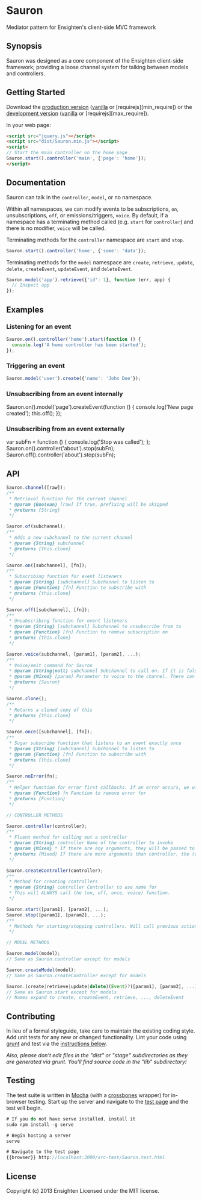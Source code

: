 Sauron
======
Mediator pattern for Ensighten's client-side MVC framework

Synopsis
--------
Sauron was designed as a core component of the Ensighten client-side framework; providing a loose channel system for talking between models and controllers.

Getting Started
---------------
Download the [production version][min] ([vanilla][min] or [requirejs][min_require]) or the [development version][max] ([vanilla][max] or [requirejs][max_require]).

[min]: https://raw.github.com/Ensighten/Sauron/master/dist/Sauron.require.min.js
[max]: https://raw.github.com/Ensighten/Sauron/master/dist/Sauron.require.js
[min]: https://raw.github.com/Ensighten/Sauron/master/dist/Sauron.min.js
[max]: https://raw.github.com/Ensighten/Sauron/master/dist/Sauron.js

In your web page:

```html
<script src="jquery.js"></script>
<script src="dist/Sauron.min.js"></script>
<script>
// Start the main controller on the home page
Sauron.start().controller('main', {'page': 'home'});
</script>
```

Documentation
-------------
Sauron can talk in the `controller`, `model`, or no namespace.

Within all namespaces, we can modify events to be subscriptions, `on`, unsubscriptions, `off`, or emissions/triggers, `voice`. By default, if a namespace has a terminating method called (e.g. `start` for `controller`) and there is no modifier, `voice` will be called.

Terminating methods for the `controller` namespace are `start` and `stop`.
```js
Sauron.start().controller('home', {'some': 'data'});
```

Terminating methods for the `model` namespace are `create`, `retrieve`, `update`, `delete`, `createEvent`, `updateEvent`, and `deleteEvent`.
```js
Sauron.model('app').retrieve({'id': 1}, function (err, app) {
  // Inspect app
});
```

Examples
--------
### Listening for an event
```js
Sauron.on().controller('home').start(function () {
  console.log('A home controller has been started');
});
```

### Triggering an event
```js
Sauron.model('user').create({'name': 'John Doe'});
```

### Unsubscribing from an event internally
Sauron.on().model('page').createEvent(function () {
  console.log('New page created');
  this.off();
});

### Unsubscribing from an event externally
var subFn = function () {
  console.log('Stop was called');
};
Sauron.on().controller('about').stop(subFn);
Sauron.off().controller('about').stop(subFn);


API
---
```js
Sauron.channel([raw]);
/**
 * Retrieval function for the current channel
 * @param {Boolean} [raw] If true, prefixing will be skipped
 * @returns {String}
 */

Sauron.of(subchannel);
/**
 * Adds a new subchannel to the current channel
 * @param {String} subchannel
 * @returns {this.clone}
 */

Sauron.on([subchannel], [fn]);
/**
 * Subscribing function for event listeners
 * @param {String} [subchannel] Subchannel to listen to
 * @param {Function} [fn] Function to subscribe with
 * @returns {this.clone}
 */

Sauron.off([subchannel], [fn]);
/**
 * Unsubscribing function for event listeners
 * @param {String} [subchannel] Subchannel to unsubscribe from to
 * @param {Function} [fn] Function to remove subscription on
 * @returns {this.clone}
 */

Sauron.voice(subchannel, [param1], [param2], ...);
/**
 * Voice/emit command for Sauron
 * @param {String|null} subchannel Subchannel to call on. If it is falsy, it will be skipped
 * @param {Mixed} [param] Parameter to voice to the channel. There can be infinite of these
 * @returns {Sauron}
 */

Sauron.clone();
/**
 * Returns a cloned copy of this
 * @returns {this.clone}
 */

Sauron.once([subchannel], [fn]);
/**
 * Sugar subscribe function that listens to an event exactly once
 * @param {String} [subchannel] Subchannel to listen to
 * @param {Function} [fn] Function to subscribe with
 * @returns {this.clone}
 */

Sauron.noError(fn);
/**
 * Helper function for error first callbacks. If an error occurs, we will log it and not call the function.
 * @param {Function} fn Function to remove error for
 * @returns {Function}
 */

// CONTROLLER METHODS

Sauron.controller(controller);
/**
 * Fluent method for calling out a controller
 * @param {String} controller Name of the controller to invoke
 * @param {Mixed} * If there are any arguments, they will be passed to (on, off, once, voice) for invocation
 * @returns {Mixed} If there are more arguments than controller, the (on, off, once, voice) response will be returned. Otherwise, this.clone
 */

Sauron.createController(controller);
/**
 * Method for creating controllers
 * @param {String} controller Controller to use name for
 * This will ALWAYS call the (on, off, once, voice) function.
 */

Sauron.start([param1], [param2], ...);
Sauron.stop([param1], [param2], ...);
/**
 * Methods for starting/stopping controllers. Will call previous action if there was any (e.g. on, off, once).
 */

// MODEL METHODS

Sauron.model(model);
// Same as Sauron.controller except for models

Sauron.createModel(model);
// Same as Sauron.createController except for models

Sauron.(create|retrieve|update|delete)(Event)?([param1], [param2], ...);
// Same as Sauron.start except for models
// Names expand to create, createEvent, retrieve, ..., deleteEvent
```

Contributing
------------
In lieu of a formal styleguide, take care to maintain the existing coding style. Add unit tests for any new or changed functionality. Lint your code using [grunt](http://gruntjs.com/) and test via the [instructions below](#testing).

_Also, please don't edit files in the "dist" or "stage" subdirectories as they are generated via grunt. You'll find source code in the "lib" subdirectory!_

Testing
-------
The test suite is written in [Mocha](http://visionmedia.github.com/mocha/) (with a [crossbones][crossbones] wrapper) for in-browser testing. Start up the server and navigate to the [test page][testPage] and the test will begin.
```js
# If you do not have serve installed, install it
sudo npm install -g serve

# Begin hosting a server
serve

# Navigate to the test page
{{browser}} http://localhost:3000/src-test/Sauron.test.html
```

[crossbones]: https://github.com/Ensighten/crossbones
[testPage]: http://localhost:3000/src-test/Sauron.test.html

License
-------
Copyright (c) 2013 Ensighten
Licensed under the MIT license.